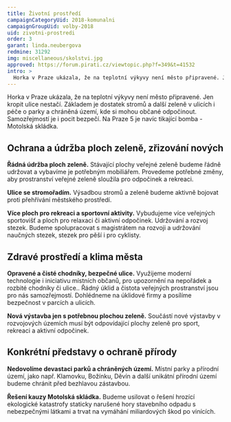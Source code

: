 ```yaml
---
title: Životní prostředí
campaignCategoryUid: 2018-komunalni
campaignGroupUid: volby-2018
uid: zivotni-prostredi
order: 3
garant: linda.neubergova
redmine: 31292
img: miscellaneous/skolstvi.jpg
approved: https://forum.pirati.cz/viewtopic.php?f=349&t=41532
intro: >
  Horka v Praze ukázala, že na teplotní výkyvy není město připravené. Jen kropit ulice nestačí. Základem je dostatek stromů a další zeleně v ulicích i péče o parky a chráněná území, kde si mohou občané odpočinout. Samozřejmostí je i pocit bezpečí. Na Praze 5 je navíc tikající bomba - Motolská skládka. 
---
```


Horka v Praze ukázala, že na teplotní výkyvy není město připravené. Jen kropit ulice nestačí. Základem je dostatek stromů a další zeleně v ulicích i péče o parky a chráněná území, kde si mohou občané odpočinout. Samozřejmostí je i pocit bezpečí. Na Praze 5 je navíc tikající bomba - Motolská skládka. 

## Ochrana a údržba ploch zeleně, zřizování nových

**Řádná údržba ploch zeleně.** Stávající plochy veřejné zeleně budeme řádně udržovat a vybavíme je potřebným mobiliářem. Provedeme potřebné změny, aby prostranství veřejné zeleně sloužila pro odpočinek a rekreaci.

**Ulice se stromořadím.** Výsadbou stromů a zeleně budeme aktivně bojovat proti přehřívání městského prostředí. 

**Více ploch pro rekreaci a sportovní aktivity.** Vybudujeme více veřejných sportovišť a ploch pro relaxaci či aktivní odpočinek.
Udržování a rozvoj stezek. Budeme spolupracovat s magistrátem na rozvoji a udržování naučných stezek, stezek pro pěší i pro cyklisty. 

## Zdravé prostředí a klima města

**Opravené a čisté chodníky, bezpečné ulice.** Využijeme moderní technologie i iniciativu místních občanů, pro upozornění na nepořádek a rozbité chodníky či ulice.. Řádný úklid a čistota veřejných prostranství jsou pro nás samozřejmostí. Dohlédneme na úklidové firmy a posílíme bezpečnost v parcích a ulicích.

**Nová výstavba jen s potřebnou plochou zeleně.** Součástí nové výstavby v rozvojových územích musí být odpovídající plochy zeleně pro sport, rekreaci a aktivní odpočinek.

## Konkrétní představy o ochraně přírody 

**Nedovolíme devastaci parků a chráněných území.** Místní parky a přírodní území, jako např. Klamovku, Božínku, Děvín a další unikátní přírodní území budeme chránit před bezhlavou zástavbou.  

**Řešení kauzy Motolská skládka.** Budeme usilovat o řešení hrozící ekologické katastrofy staticky narušené hory stavebního odpadu s nebezpečnými látkami a trvat na vymáhání miliardových škod po vinících.
